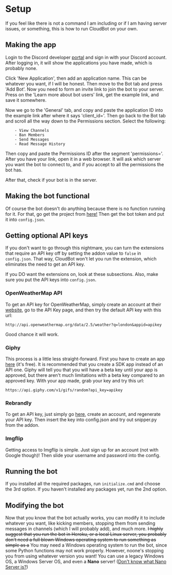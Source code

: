 # Setup  
  If you feel like there is not a command I am including or if I am having server issues, or something, this is how to run CloudBot on your own.

## Making the app
  Login to the Discord developer [portal](https://discord.com/developers) and sign in with your Discord account. After logging in, it will show the applications you
have made, which is probably none.

  Click 'New Application', then add an application name. This can be whatever you want, if I will be honest. Then move to the Bot tab and press 'Add Bot'. Now you need to form an invite link to join the bot to your server. Press on the 'Learn more about bot users' link, get the example link, and save it somewhere.
  
  Now we go to the 'General' tab, and copy and paste the application ID into the example link after where it says 'client_id='. Then go back to the Bot tab and scroll all the way down to the Permissions section. Select the following:
  
        - View Channels
        - Ban Members
        - Send Messages
        - Read Message History

  Then copy and paste the Permissions ID after the segment 'permissions='. After you have your link, open it in a web browser.
It will ask which server you want the bot to connect to, and if you accept to all the permissions the bot has.

  After that, check if your bot is in the server.
  
## Making the bot functional
  Of course the bot doesn't do anything because there is no function running for it. For that, go get the project from [here!](https://github.com/themysticsavages/cloudbot-discord) Then get the bot token and put it into `config.json`.
  
## Getting optional API keys
  If you don't want to go through this nightmare, you can turn the extensions that require an API key off by setting the addon value to `false` in `config.json`. That way, CloudBot won't let you run the extension, which eliminates the need to get an API key. 
  
  If you DO want the extensions on, look at these subsections. Also, make sure you put the API keys into `config.json`. 

### OpenWeatherMap API
  To get an API key for OpenWeatherMap, simply create an account at their [website](https://openweathermap.org), go to the API Key page, and then try the default API key with this url:
  
  ```
  http://api.openweathermap.org/data/2.5/weather?q=london&appid=apikey
  ```
  
  Good chance it will work.

### Giphy
  This process is a little less straight-forward. First you have to create an app [here](https://developers.giphy.com/dashboard/?create=true) (it's free). It is recommended that you create a SDK app instead of an API one. Giphy will tell you that you will have a beta key until your app is approved, but there aren't much limitations with a beta key compared to an approved key. With your app made, grab your key and try this url:
  
  ```
  https://api.giphy.com/v1/gifs/random?api_key=apikey
  ```

### Rebrandly
  To get an API key, just simply go [here](https://rebrandly.com/developers), create an account, and regenerate your API key. Then insert the key into config.json and try out snipper.py from the addon.

### Imgflip
  Getting access to Imgflip is simple. Just sign up for an account (not with Google though)! Then slide your username and password into the config.

## Running the bot
  If you installed all the required packages, run `initialize.cmd` and choose the 3rd option. If you haven't installed any packages yet, run the 2nd option.

## Modifying the bot
  Now that you know that the bot actually works, you can modify it to include whatever you want, like kicking members, stopping them from sending messages 
in channels (which I will probably add), and much more. ~~I highly suggest that you run the bot in Heroku, or a local Linux server, you probably don't need a full blown Windows operating system to run something as simple as a~~ You may need a Windows operating system to run the bot, since some Python functions may not work properly. However, noone's stopping you from using whatever version you want! You can use a legacy Windows OS, a Windows Server OS, and even a __Nano__ server! ([Don't know what Nano Server is?](https://docs.microsoft.com/en-us/windows-server/get-started/getting-started-with-nano-server))
